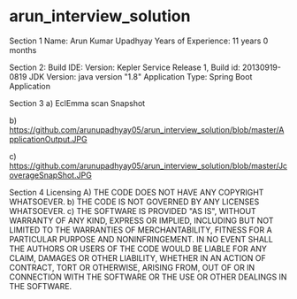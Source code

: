 # arun_interview_solution

Section 1
	Name: Arun Kumar Upadhyay
	Years of Experience: 11 years 0 months

Section 2: 
	Build IDE: Version: Kepler Service Release 1, Build id: 20130919-0819
	JDK Version: java version "1.8"
	Application Type: Spring Boot Application

Section 3 
a)	EclEmma scan Snapshot 

b)	https://github.com/arunupadhyay05/arun_interview_solution/blob/master/ApplicationOutput.JPG

c)	https://github.com/arunupadhyay05/arun_interview_solution/blob/master/JcoverageSnapShot.JPG



Section 4 
Licensing 
A)	THE CODE DOES NOT HAVE ANY COPYRIGHT WHATSOEVER. 
b)	THE CODE IS NOT GOVERNED BY ANY LICENSES WHATSOEVER. 
c)	THE SOFTWARE IS PROVIDED "AS IS", WITHOUT WARRANTY OF ANY KIND, EXPRESS OR IMPLIED, INCLUDING BUT NOT LIMITED TO THE WARRANTIES OF MERCHANTABILITY, FITNESS FOR A PARTICULAR PURPOSE AND NONINFRINGEMENT. IN NO EVENT SHALL THE AUTHORS OR USERS OF THE CODE WOULD BE LIABLE FOR ANY CLAIM, DAMAGES OR OTHER LIABILITY, WHETHER IN AN ACTION OF CONTRACT, TORT OR OTHERWISE, ARISING FROM, OUT OF OR IN CONNECTION WITH THE SOFTWARE OR THE USE OR OTHER DEALINGS IN THE SOFTWARE.

